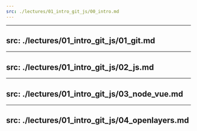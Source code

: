 ```yaml
---
src: ./lectures/01_intro_git_js/00_intro.md
---
```


---
src: ./lectures/01_intro_git_js/01_git.md
---

---
src: ./lectures/01_intro_git_js/02_js.md
---

---
src: ./lectures/01_intro_git_js/03_node_vue.md
---

---
src: ./lectures/01_intro_git_js/04_openlayers.md
---